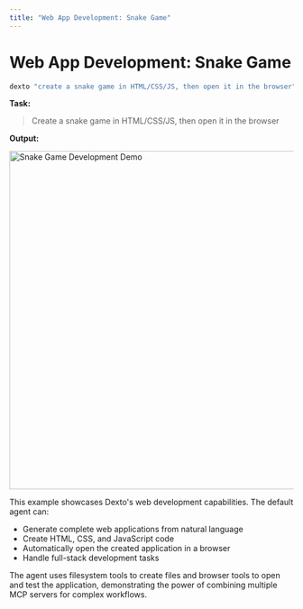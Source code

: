 ```yaml
---
title: "Web App Development: Snake Game"
---
```


# Web App Development: Snake Game

```bash
dexto "create a snake game in HTML/CSS/JS, then open it in the browser"
```

**Task:**
> Create a snake game in HTML/CSS/JS, then open it in the browser

**Output:**

<img src="https://github.com/user-attachments/assets/6901ba82-3c2a-4177-baf0-7d44d04a5f27" alt="Snake Game Development Demo" width="600"/>

This example showcases Dexto's web development capabilities. The default agent can:

- Generate complete web applications from natural language
- Create HTML, CSS, and JavaScript code
- Automatically open the created application in a browser
- Handle full-stack development tasks

The agent uses filesystem tools to create files and browser tools to open and test the application, demonstrating the power of combining multiple MCP servers for complex workflows.